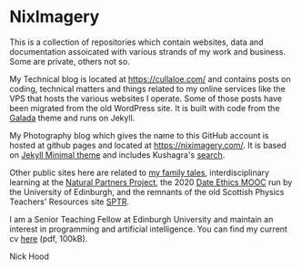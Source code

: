 # NixImagery
This is a collection of repositories which contain websites, data and documentation assoicated with various strands of my work and business. Some are private, others not so.

My Technical blog is located at https://cullaloe.com/ and contains posts on coding, technical matters and things related to my online services like the VPS that hosts the various websites I operate. Some of those posts have been migrated from the old WordPress site. It is built with code from the [Galada](https://jekyll-themes.com/galada/) theme and runs on Jekyll.

My Photography blog which gives the name to this GitHub account is hosted at github pages and located at https://niximagery.com/. It is based on [Jekyll Minimal theme](https://github.com/pages-themes/minimal) and includes Kushagra's [search](https://github.com/chinchang/super-search).

Other public sites here are related to [my family tales](https://cullaloe.com/family), interdisciplinary learning at the [Natural Partners Project](https://naturalpartnersproject.org/), the 2020 [Date Ethics MOOC](https://cullaloe.com/DataEthicsMOOC/) run by the University of Edinburgh, and the remnants of the old Scottish Physics Teachers' Resources site [SPTR](https://sptr.net/).

I am a Senior Teaching Fellow at Edinburgh University and maintain an interest in programming and artificial intelligence. You can find my current cv [here](http://cullaloe.com/cv.pdf) (pdf, 100kB).

Nick Hood
